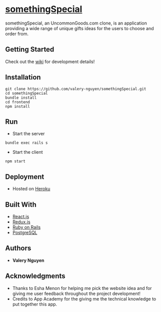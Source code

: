 # [somethingSpecial]

somethingSpecial, an UncommonGoods.com clone, is an application providing a wide range of unique gifts ideas for the users to choose and order from.

## Getting Started

Check out the [wiki] for development details!

## Installation

```
git clone https://github.com/valery-nguyen/somethingSpecial.git
cd somethingSpecial
bundle install
cd frontend
npm install
```

## Run

* Start the server

```
bundle exec rails s
```

* Start the client

```
npm start
```

## Deployment

* Hosted on [Heroku](https://www.heroku.com/)

## Built With

* [React.js](https://reactjs.org)
* [Redux.js](https://redux.js.org)
* [Ruby on Rails](https://guides.rubyonrails.org)
* [PostgreSQL](https://www.postgresql.org)

## Authors

* **Valery Nguyen**

## Acknowledgments

* Thanks to Esha Menon for helping me pick the website idea and for giving me user feedback throughout the project development!
* Credits to App Academy for the giving me the technical knowledge to put together this app.

[//]: # (reference links are listed below)
[somethingSpecial]: <https://www.somethingspecial.io/>
[wiki]: <https://github.com/valery-nguyen/somethingSpecial/wiki/>

